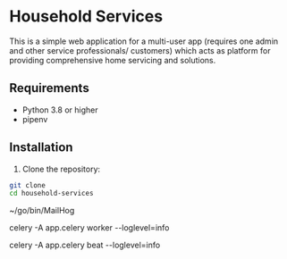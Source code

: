 # Household Services

This is a simple web application for a multi-user app (requires one admin and other service professionals/ customers) which acts as platform for providing comprehensive home servicing and solutions.

## Requirements

- Python 3.8 or higher
- pipenv

## Installation

1. Clone the repository:

```bash
git clone
cd household-services
```

~/go/bin/MailHog

celery -A app.celery worker --loglevel=info

celery -A app.celery beat --loglevel=info
